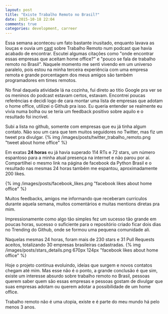 ```yaml
---
layout: post
title: "Existe Trabalho Remoto no Brasil?"
date: 2015-10-18 22:04
comments: true
categories: development, carreer
---
```

<!--more-->

Essa semana aconteceu um fato bastante inusitado, enquanto lavava as louças e ouvia um [cast](http://devnaestrada.com.br/2015/05/29/devcast-trabalho-remoto.html) sobre Trabalho Remoto num podcast que havia acabado de encontrar. Escutei algumas citações como "onde encontrar essas empresas que aceitam home office?" e "pouco se fala de trabalho remoto no Brasil". Naquele momento me senti vivendo em um universo paralelo, pois estou na minha terceira experiência com uma empresa remota e grande porcentagem dos meus amigos são também programadores em times remotos.


No final daquela atividade lá na cozinha, fui direto ao titio Google pra ver se os meninos do podcast estavam certos, estavam. Encontrei poucas referências e decidi logo de cara montar uma lista de empresas que adotam o home office, utilizei o Github pra isso. Eu queria entender se realmente eu vivia numa bolha ou se teria um feedback positivo sobre aquilo e o resultado foi incrível.


Subi a lista no github, somente com empresas que eu já tinha algum contato. Não sou um cara que tem muitos seguidores no Twitter, mas fiz um tweet pra divulgar.
{% img /images/posts/twitter_trabalho_remoto.png "tweet about home office" %}

Em exatas **24 horas** eu já havia superado 114 RTs e 72 stars, um número espantoso para a minha atual presença na internet e não parou por aí.
Compartilhei o mesmo link na página de facebook da Python Brasil e o resultado nas mesmas 24 horas também me espantou, aproximadamente 200 likes.

{% img /images/posts/facebook_likes.png "facebook likes about home office" %}


Muitos feedbacks, amigos me informando que receberam currículos durante aquela semana, muitos comentários e muitas mentions diretas pra mim. 

Impressionamente como algo tão simples fez um sucesso tão grande em poucas horas, sucesso o suficiente para o repositório criado ficar dois dias no Trending do Github, onde se formou uma pequena comunidade ali.

Naquelas mesmas 24 horas, foram mais de 230 stars e 31 Pull Requests aceitos, totalizando 30 empresas brasileiras cadastradas.
{% img /images/posts/stars_details.png 670px 124px "facebook likes about home office" %}

Hoje o projeto continua evoluindo, ideías que surgem e novos contatos chegam até mim. Mas esse não é o ponto, a grande conclusão é que sim, existe um interesse absurdo sobre trabalho remoto no Brasil, pessoas querem saber quem são essas empresas e pessoas gostam de divulgar que suas empresas adotam ou querem adotar a possibilidade de um home office.

Trabalho remoto não é uma utopia, existe e é parte do meu mundo há pelo menos 3 anos.
